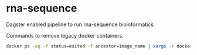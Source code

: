 # rna-sequence
Dagster enabled pipeline to run rna-sequence bioinformatics

Commands to remove legacy docker containers:
```bash
docker ps -aq -f status=exited -f ancestor=image_name | xargs -r docker rm
```
